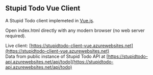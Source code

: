 ## Stupid Todo Vue Client
A Stupid Todo client implemeted in [Vue.js](https://vuejs.org/). 

Open index.html directly with any modern browser (no web server required).

Live client: [https://stupidtodo-client-vue.azurewebsites.net](https://stupidtodo-client-vue.azurewebsites.net)<br>
Data from public instance of Stupid Todo API at [https://stupidtodo-api.azurewebsites.net/api/todo](https://stupidtodo-api.azurewebsites.net/api/todo)
